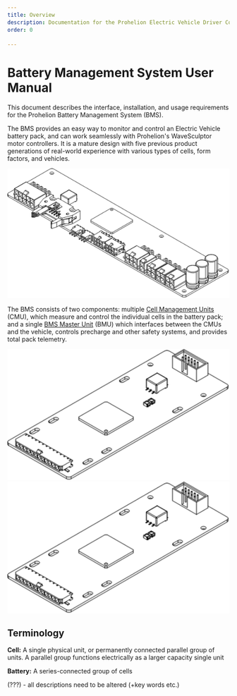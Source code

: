 ```yaml
---
title: Overview
description: Documentation for the Prohelion Electric Vehicle Driver Controls
order: 0

---
```


# Battery Management System User Manual

This document describes the interface, installation, and usage requirements for the Prohelion Battery Management System (BMS).   

The BMS provides an easy way to monitor and control an Electric Vehicle battery pack, and can work seamlessly with Prohelion's WaveSculptor motor controllers.  It is a mature design with five previous product generations of real-world experience with various types of cells, form factors, and vehicles. 

![Battery Management System](images/Introduction_1.png)

The BMS consists of two components: multiple [Cell Management Units](../Cell_Management_Unit/index.md) (CMU), which measure and control the individual cells in the battery pack; and a single [BMS Master Unit](50_BMS_Master_Unit.md) (BMU) which interfaces between the CMUs and the vehicle, controls precharge and other safety systems, and provides total pack telemetry.

![Battery Management System](images/Introduction_2.png)
![Battery Management System](images/Introduction_3.png)

## Terminology

<strong>Cell:</strong> A single physical unit, or permanently connected parallel group of units.  A parallel group functions electrically as a larger capacity single unit

<strong>Battery:</strong> A series-connected group of cells 

(???) - all descriptions need to be altered (+key words etc.)

